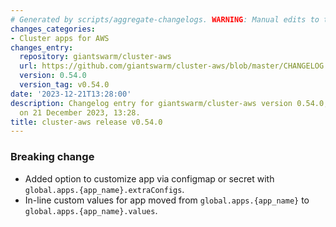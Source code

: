```yaml
---
# Generated by scripts/aggregate-changelogs. WARNING: Manual edits to this files will be overwritten.
changes_categories:
- Cluster apps for AWS
changes_entry:
  repository: giantswarm/cluster-aws
  url: https://github.com/giantswarm/cluster-aws/blob/master/CHANGELOG.md#0540---2023-12-21
  version: 0.54.0
  version_tag: v0.54.0
date: '2023-12-21T13:28:00'
description: Changelog entry for giantswarm/cluster-aws version 0.54.0, published
  on 21 December 2023, 13:28.
title: cluster-aws release v0.54.0
---
```


### **Breaking change**
- Added option to customize app via configmap or secret with `global.apps.{app_name}.extraConfigs`. 
- In-line custom values for app moved from `global.apps.{app_name}` to `global.apps.{app_name}.values`.
